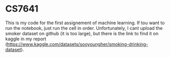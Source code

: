 # CS7641
This is my code for the first assignement of machine learning. If tou want to run the notebook, just run the cell in order. Unfortunately, I cant upload the smoker dataset on github (it is too large), but there is the link to find it on kaggle in my report (https://www.kaggle.com/datasets/sooyoungher/smoking-drinking-dataset).
